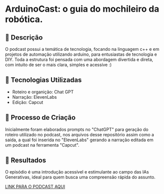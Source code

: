 # ArduinoCast: o guia do mochileiro da robótica.

## 📒 Descrição
O podcast possui a temática de tecnologia, focando na linguagem c++ e em projetos de automação utilizando arduino, para entusiastas de tecnologia e DIY. Toda a estrutura foi pensada com uma abordagem divertida e direta, com intuito de ser o mais clara, simples e acessíve :)

## 🤖 Tecnologias Utilizadas
- Roteiro e organição: Chat GPT
- Narração: ElevenLabs
- Edição: Capcut

## 🧐 Processo de Criação
Inicialmente foram elaborados prompts no "ChatGPT" para geração do roteiro utilizado no podcast, nos arquivos desse repositório assim como a saída, a qual foi inserida no "ElevenLabs" gerando a narração editada em um podcast na ferramenta "Capcut".

## 🚀 Resultados
O episódio é uma introdução acessível e estimulante ao campo das IAs Generativas, ideal para quem busca uma compreensão rápida do assunto.

[LINK PARA O PODCAST AQUI]()
